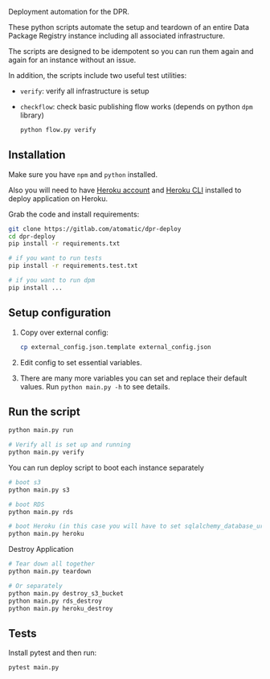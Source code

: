 Deployment automation for the DPR.

These python scripts automate the setup and teardown of an entire Data Package Registry instance including all associated infrastructure.

The scripts are designed to be idempotent so you can run them again and again for an instance without an issue.

In addition, the scripts include two useful test utilities:

* `verify`: verify all infrastructure is setup
* `checkflow`: check basic publishing flow works (depends on python `dpm` library)

    ```bash
    python flow.py verify
    ```

## Installation

Make sure you have `npm` and `python` installed.

Also you will need to have [Heroku account](https://signup.heroku.com/) and
[Heroku
CLI](https://devcenter.heroku.com/articles/heroku-cli#download-and-install)
installed to deploy application on Heroku.

Grab the code and install requirements:

```bash
git clone https://gitlab.com/atomatic/dpr-deploy
cd dpr-deploy
pip install -r requirements.txt

# if you want to run tests
pip install -r requirements.test.txt

# if you want to run dpm
pip install ...
```

## Setup configuration

1. Copy over external config:

    ```bash
    cp external_config.json.template external_config.json
    ```
2. Edit config to set essential variables.
3. There are many more variables you can set and replace their default values. Run `python main.py -h` to see details.

## Run the script

```bash
python main.py run

# Verify all is set up and running
python main.py verify
```

You can run deploy script to boot each instance separately

```bash
# boot s3
python main.py s3

# boot RDS
python main.py rds

# boot Heroku (in this case you will have to set sqlalchemy_database_uri variable manually)
python main.py heroku
```

Destroy Application

```bash
# Tear down all together
python main.py teardown

# Or separately
python main.py destroy_s3_bucket
python main.py rds_destroy
python main.py heroku_destroy
```

## Tests

Install pytest and then run:

```bash
pytest main.py
```


